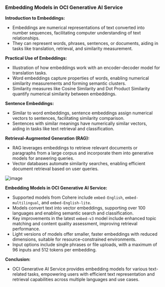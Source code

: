### Embedding Models in OCI Generative AI Service

**Introduction to Embeddings:**
- Embeddings are numerical representations of text converted into number sequences, facilitating computer understanding of text relationships.
- They can represent words, phrases, sentences, or documents, aiding in tasks like translation, retrieval, and similarity measurement.

**Practical Use of Embeddings:**
- Illustration of how embeddings work with an encoder-decoder model for translation tasks.
- Word embeddings capture properties of words, enabling numerical similarity measurements and forming semantic clusters.
- Similarity measures like Cosine Similarity and Dot Product Similarity quantify numerical similarity between embeddings.

**Sentence Embeddings:**
- Similar to word embeddings, sentence embeddings assign numerical vectors to sentences, facilitating similarity comparison.
- Sentences with similar meanings have numerically similar vectors, aiding in tasks like text retrieval and classification.

**Retrieval-Augmented Generation (RAG):**
- RAG leverages embeddings to retrieve relevant documents or paragraphs from a large corpus and incorporate them into generative models for answering queries.
- Vector databases automate similarity searches, enabling efficient document retrieval based on user queries.

![image](https://github.com/chrahul/Oracle-Cloud-Infrastructure-2024-Generative-AI-Professional/assets/14847377/692def4f-999b-4816-a435-ef0ef2718b98)


**Embedding Models in OCI Generative AI Service:**
- Supported models from Cohere include `embed-English`, `embed-multilingual`, and `embed-English-lite`.
- Models convert text into vector embeddings, supporting over 100 languages and enabling semantic search and classification.
- Key improvements in the latest `embed-v3` model include enhanced topic matching and content quality assessment, improving retrieval performance.
- Light versions of models offer smaller, faster embeddings with reduced dimensions, suitable for resource-constrained environments.
- Input options include single phrases or file uploads, with a maximum of 96 inputs and 512 tokens per embedding.

**Conclusion:**
- OCI Generative AI Service provides embedding models for various text-related tasks, empowering users with efficient text representation and retrieval capabilities across multiple languages and use cases.
